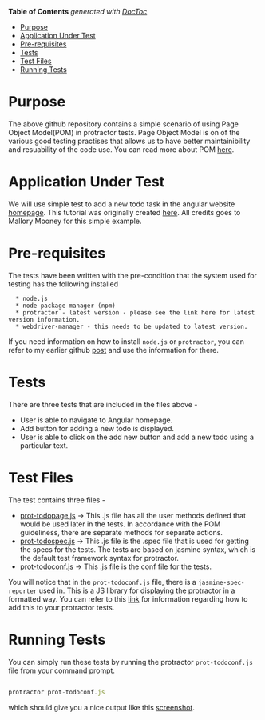 
**Table of Contents**  *generated with [DocToc](http://doctoc.herokuapp.com/)*

- [Purpose](https://github.com/zac11/protractor-pom#purpose)
- [Application Under Test](https://github.com/zac11/protractor-pom#application-under-test)
- [Pre-requisites](https://github.com/zac11/protractor-pom#pre-requisites)
- [Tests](https://github.com/zac11/protractor-pom#tests)
- [Test Files](https://github.com/zac11/protractor-pom#test-files)
- [Running Tests](https://github.com/zac11/protractor-pom#running-tests)

# Purpose
The above github repository contains a simple scenario of using Page Object Model(POM) in protractor tests. Page Object Model is on of the various good testing practises that allows us to have better maintainibility and resuability of the code use. You can read more about POM [here](http://www.guru99.com/page-object-model-pom-page-factory-in-selenium-ultimate-guide.html).


# Application Under Test
We will use simple test to add a new todo task in the angular website [homepage](https://angularjs.org/). This tutorial was originally created [here](http://moduscreate.com/protractor-and-page-objects/). All credits goes to Mallory Mooney for this simple example.


# Pre-requisites
The tests have been written with the pre-condition that the system used for testing has the following installed 

      * node.js
      * node package manager (npm)
      * protractor - latest version - please see the link here for latest version information.
      * webdriver-manager - this needs to be updated to latest version.

If you need information on how to install `node.js` or `protractor`, you can refer to my earlier github [post](https://github.com/zac11/protractor-demo-new) and use the information for there.


# Tests
There are three tests that are included in the files above -

* User is able to navigate to Angular homepage.
* Add button for adding a new todo is displayed.
* User is able to click on the add new button and add a new todo using a particular text.


# Test Files
The test contains three files -
* [prot-todopage.js](https://github.com/zac11/protractor-pom/blob/master/prot-todopage.js) -> This .js file has all the user methods defined that would be used later in the tests. In accordance with the POM guideliness, there are separate methods for separate actions.
* [prot-todospec.js](https://github.com/zac11/protractor-pom/blob/master/prot-todospec.js) -> This .js file is the .spec file that is used for getting the specs for the tests. The tests are based on jasmine syntax, which is the default test framework syntax for protractor.
* [prot-todoconf.js](https://github.com/zac11/protractor-pom/blob/master/prot-todoconf.js) -> This .js file is the conf file for the tests. 

You will notice that in the `prot-todoconf.js` file, there is a `jasmine-spec-reporter` used in. This is a JS library for displaying the protractor in a formatted way. You can refer to this [link](https://github.com/zac11/jasmine_spec_reporter) for information regarding how to add this to your protractor tests.


# Running Tests
You can simply run these tests by running the protractor `prot-todoconf.js` file from your command prompt.

```javascript

protractor prot-todoconf.js
```


which should give you a nice output like this [screenshot](https://github.com/zac11/protractor-pom/blob/master/Screen%20Shot%202017-03-12%20at%205.42.03%20PM.png).



